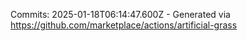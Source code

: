 Commits: 2025-01-18T06:14:47.600Z - Generated via https://github.com/marketplace/actions/artificial-grass
<br>
